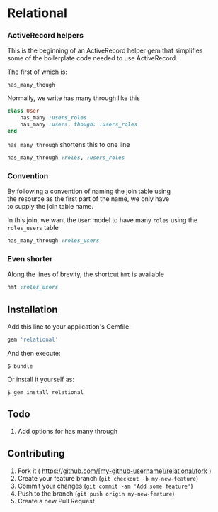 # Relational

### ActiveRecord helpers

This is the beginning of an ActiveRecord helper gem that simplifies  
some of the boilerplate code needed to use ActiveRecord.

The first of which is:

`has_many_though`

Normally, we write has many through like this

```ruby
class User
    has_many :users_roles
    has_many :users, though: :users_roles
end
```

`has_many_through` shortens this to one line


```ruby
has_many_through :roles, :users_roles
```

### Convention

By following a convention of naming the join table using  
the resource as the first part of the name, we only have  
to supply the join table name.

In this join, we want the `User` model to have many `roles`
using the `roles_users` table

```ruby
has_many_through :roles_users
```

### Even shorter

Along the lines of brevity, the shortcut `hmt` is available

```ruby
hmt :roles_users
```

## Installation

Add this line to your application's Gemfile:

```ruby
gem 'relational'
```

And then execute:

    $ bundle

Or install it yourself as:

    $ gem install relational

## Todo

1. Add options for has many through

## Contributing

1. Fork it ( https://github.com/[my-github-username]/relational/fork )
2. Create your feature branch (`git checkout -b my-new-feature`)
3. Commit your changes (`git commit -am 'Add some feature'`)
4. Push to the branch (`git push origin my-new-feature`)
5. Create a new Pull Request
